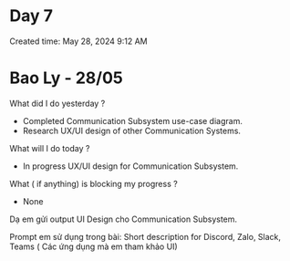 # Day 7

Created time: May 28, 2024 9:12 AM

# Bao Ly - 28/05

What did I do yesterday ?

- Completed Communication Subsystem use-case diagram.
- Research UX/UI design of other Communication Systems.

What will I do today ?

- In progress UX/UI design for Communication Subsystem.

What ( if anything) is blocking my progress ?

- None

Dạ em gửi output UI Design cho Communication Subsystem.

Prompt em sử dụng trong bài: Short description for Discord, Zalo, Slack, Teams ( Các ứng dụng mà em tham khảo UI)
